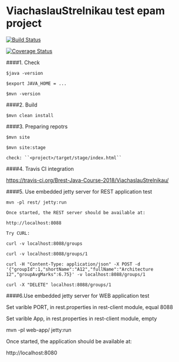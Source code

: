 # ViachaslauStrelnikau test epam project
[![Build Status](https://travis-ci.org/Brest-Java-Course-2018/ViachaslauStrelnikau.svg?branch=master)](https://travis-ci.org/Brest-Java-Course-2018/ViachaslauStrelnikau)

[![Coverage Status](https://coveralls.io/repos/github/Brest-Java-Course-2018/ViachaslauStrelnikau/badge.svg)](https://coveralls.io/github/Brest-Java-Course-2018/ViachaslauStrelnikau)

####1. Check  
    
    $java -version  
    
    $export JAVA_HOME = ...
    
    $mvn -version
    
####2. Build

    
    $mvn clean install
    
####3. Preparing repotrs
  
    $mvn site
  
    $mvn site:stage
  
    check: ``<project>/target/stage/index.html``
    
####4.  Travis CI integration 

https://travis-ci.org/Brest-Java-Course-2018/ViachaslauStrelnikau/

####5. Use embedded jetty server for REST application test 

    mvn -pl rest/ jetty:run
        
    Once started, the REST server should be available at:
        
    http://localhost:8088
        
    Try CURL:
        
    curl -v localhost:8088/groups
        
    curl -v localhost:8088/groups/1
        
    curl -H "Content-Type: application/json" -X POST -d '{"groupId":1,"shortName":"A12","fullName":"Architecture 12","groupAvgMarks":6.75}' -v localhost:8088/groups/1
        
    curl -X "DELETE" localhost:8088/groups/1
    
####6.Use embedded jetty server for WEB application test 

   Set varible PORT, in rest.properties in rest-client module, equal 8088
   
   Set varible App, in rest.properties in rest-client module, empty
   
   mvn -pl web-app/ jetty:run

   Once started, the application should be available at:

   http://localhost:8080
